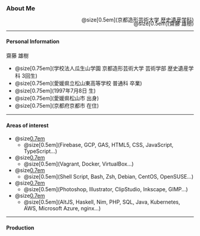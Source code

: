 ### About Me

<div style="text-align: right;line-height: 0.7;">
  @size[0.5em](京都造形芸術大学 歴史遺産学科)<br>
  @size[0.5em](齋藤 雄樹)
</div>

---

#### Personal Information

<div style="text-align: left">
  齋藤 雄樹
</div>

- @size[0.75em](学校法人瓜生山学園 京都造形芸術大学 芸術学部 歴史遺産学科 3回生)
- @size[0.75em](愛媛県立松山東高等学校 普通科 卒業)
- @size[0.75em](1997年7月8日 生)
- @size[0.75em](愛媛県松山市 出身)
- @size[0.75em](京都府京都市 在住)

---

#### Areas of interest


- @size[0.7em](Web・クラウド等の技術)
  - @size[0.5em](Firebase, GCP, GAS, HTML5, CSS, JavaScript, TypeScript...)
- @size[0.7em](仮想化技術)
  - @size[0.5em](Vagrant, Docker, VirtualBox...)
- @size[0.7em](Linux・コンソール系技術)
  - @size[0.5em](Shell Script, Bash, Zsh, Debian, CentOS, OpenSUSE...)
- @size[0.7em](デザイン系技術)
  - @size[0.5em](Photoshop, Illustrator, ClipStudio, Inkscape, GIMP...)
- @size[0.7em](まだ触れたことのない技術)
  - @size[0.5em](AltJS, Haskell, Nim, PHP, SQL, Java, Kubernetes, AWS, Microsoft Azure, nginx...)

---

#### Production
